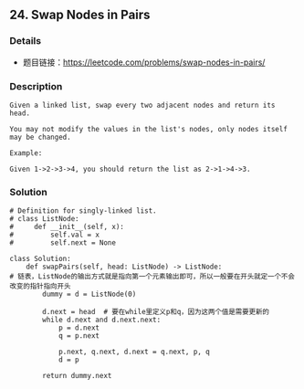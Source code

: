 ## 24. Swap Nodes in Pairs

### Details

- 题目链接：https://leetcode.com/problems/swap-nodes-in-pairs/

### Description

```
Given a linked list, swap every two adjacent nodes and return its head.

You may not modify the values in the list's nodes, only nodes itself may be changed.

Example:

Given 1->2->3->4, you should return the list as 2->1->4->3.
```

### Solution

```Python3
# Definition for singly-linked list.
# class ListNode:
#     def __init__(self, x):
#         self.val = x
#         self.next = None

class Solution:
    def swapPairs(self, head: ListNode) -> ListNode:
# 链表，ListNode的输出方式就是指向第一个元素输出即可，所以一般要在开头就定一个不会改变的指针指向开头
        dummy = d = ListNode(0)
        
        d.next = head  # 要在while里定义p和q，因为这两个值是需要更新的
        while d.next and d.next.next:
            p = d.next
            q = p.next
            
            p.next, q.next, d.next = q.next, p, q
            d = p
            
        return dummy.next
```
